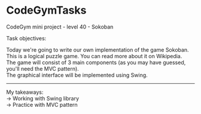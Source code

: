 # CodeGymTasks

 CodeGym mini project - level 40 - Sokoban

Task objectives:

Today we're going to write our own implementation of the game Sokoban.<br>
This is a logical puzzle game. You can read more about it on Wikipedia. <br>
The game will consist of 3 main components (as you may have guessed, you'll need the MVC pattern).<br>
The graphical interface will be implemented using Swing.

 

__________________________________________________________
My takeaways: <br>
-> Working with Swing library <br>
-> Practice with MVC pattern
